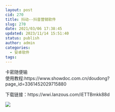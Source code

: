 ```yaml
---
layout: post
cid: 270
title: 抖动--抖音营销软件
slug: 270
date: 2021/03/06 17:38:45
updated: 2023/11/14 15:51:40
status: publish
author: admin
categories: 
  - 安卓软件
tags: 
---
```



<div alt="潮男心博客 www.cnx0.com">
	<p>
		<span style="color:#212529;font-family:-apple-system, BlinkMacSystemFont, &quot;font-size:18px;white-space:normal;">卡密随便输</span><br />
<span style="color:#212529;font-family:-apple-system, BlinkMacSystemFont, &quot;font-size:18px;white-space:normal;">使用教程:https://www.showdoc.com.cn/doudong?page_id=3361452029715880</span>
	</p>
	<p style="margin-top:10px;margin-bottom:10px;color:#212529;font-family:-apple-system, BlinkMacSystemFont, &quot;font-size:18px;white-space:normal;">
		下载链接：https://wwi.lanzous.com/iETTBmkk88d
	</p>
	<p>
		<img src="https://www.115z.com/edit/php/upload/20210306/16150101439125.png" />
	</p>
</div>